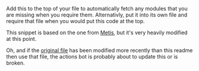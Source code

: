 Add this to the top of your file to automatically fetch any modules that you are missing when you require them.
Alternativly, put it into its own file and require that file when you would put this code at the top.

This snippet is based on the one from [Metis](https://metis.madefor.cc/), but it's very heavily modified at this point.

Oh, and if the [original file](custom_require_package_loader.lua) has been modified more recently than this readme then use that file, the actions bot is probably about to update this or is broken. 

```lua:custom_require_package_loader.lua
```
